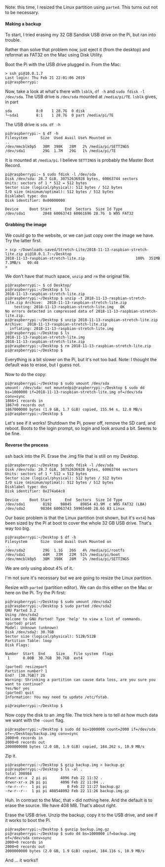 Note:  this time, I resized the Linux partition using ``parted``.  This turns out not to be necessary.

#### Making a backup

To start, I tried erasing my 32 GB Sandisk USB drive on the Pi, but ran into trouble.  

Rather than solve that problem now, just eject it (from the desktop) and reformat as FAT32 on the Mac using Disk Utility.  

Boot the Pi with the USB drive plugged in.  From the Mac:

```
> ssh pi@10.0.1.7
Last login: Thu Feb 21 22:01:06 2019
pi@raspberrypi:
```
Now, take a look at what's there with ``lsblk``, ``df -h`` and ``sudo fdisk -l /dev/sda``.  The USB drive is ``/dev/sda`` mounted at ``/media/pi/TE``.  ``lsblk`` gives, in part

```
sda           8:0    1 28.7G  0 disk 
└─sda1        8:1    1 28.7G  0 part /media/pi/TE
```

The USB drive is ``sda``.  ``df -h``

```
pi@raspberrypi:~ $ df -h
Filesystem      Size  Used Avail Use% Mounted on
..
/dev/mmcblk0p5   30M  398K   28M   2% /media/pi/SETTINGS
/dev/sda1        29G  1.7M   29G   1% /media/pi/TE
```

It is mounted at ``/media/pi``.  I believe ``SETTINGS`` is probably the Master Boot Record.

```
pi@raspberrypi:~ $ sudo fdisk -l /dev/sda
Disk /dev/sda: 28.7 GiB, 30752636928 bytes, 60063744 sectors
Units: sectors of 1 * 512 = 512 bytes
Sector size (logical/physical): 512 bytes / 512 bytes
I/O size (minimum/optimal): 512 bytes / 512 bytes
Disklabel type: dos
Disk identifier: 0x00000000

Device     Boot Start      End  Sectors  Size Id Type
/dev/sda1        2048 60063743 60061696 28.7G  b W95 FAT32
```

#### Grabbing the image

We could go to the website, or we can just copy over the image we have.  Try the latter first.

```
> scp ~/Downloads-saved/Stretch-Lite/2018-11-13-raspbian-stretch-lite.zip pi@10.0.1.7:~/Desktop
2018-11-13-raspbian-stretch-lite.zip                       100%  351MB   7.3MB/s   00:48    
> 
```

We don't have that much space, ``unzip`` and ``rm`` the original file.

```
pi@raspberrypi:~ $ cd Desktop/
pi@raspberrypi:~/Desktop $ ls
2018-11-13-raspbian-stretch-lite.zip
pi@raspberrypi:~/Desktop $ unzip -t 2018-11-13-raspbian-stretch-lite.zip Archive:  2018-11-13-raspbian-stretch-lite.zip
    testing: 2018-11-13-raspbian-stretch-lite.img   OK
No errors detected in compressed data of 2018-11-13-raspbian-stretch-lite.zip.
pi@raspberrypi:~/Desktop $ unzip 2018-11-13-raspbian-stretch-lite.zip 
Archive:  2018-11-13-raspbian-stretch-lite.zip
  inflating: 2018-11-13-raspbian-stretch-lite.img  
pi@raspberrypi:~/Desktop $ ls
2018-11-13-raspbian-stretch-lite.img
2018-11-13-raspbian-stretch-lite.zip
pi@raspberrypi:~/Desktop $ rm 2018-11-13-raspbian-stretch-lite.zip
pi@raspberrypi:~/Desktop $ 
```

Everything is a bit slower on the Pi, but it's not too bad.  Note: I thought the default was to erase, but I guess not.

Now to do the copy:

```
pi@raspberrypi:~/Desktop $ sudo umount /dev/sda
umount: /dev/sda: not mountedpi@raspberrypi:~/Desktop $ sudo dd bs=1000000 if=2018-11-13-raspbian-stretch-lite.img of=/dev/sda  conv=sync
1866+1 records in
1867+0 records out
1867000000 bytes (1.9 GB, 1.7 GiB) copied, 155.94 s, 12.0 MB/s
pi@raspberrypi:~/Desktop $ 
```

Let's see if it works!  Shutdown the Pi, power off, remove the SD card, and reboot.  Boots to the login prompt, so login and look around a bit.  Seems to be fine.

#### Reverse the process

ssh back into the Pi.  Erase the .img file that is still on my Desktop.

```
pi@raspberrypi:~/Desktop $ sudo fdisk -l /dev/sda
Disk /dev/sda: 28.7 GiB, 30752636928 bytes, 60063744 sectors
Units: sectors of 1 * 512 = 512 bytes
Sector size (logical/physical): 512 bytes / 512 bytes
I/O size (minimum/optimal): 512 bytes / 512 bytes
Disklabel type: dos
Disk identifier: 0x274a64c8

Device     Boot Start      End  Sectors  Size Id Type
/dev/sda1        8192    98045    89854 43.9M  c W95 FAT32 (LBA)
/dev/sda2       98304 60063743 59965440 28.6G 83 Linux
```

Our basic problem is that the Linux partition (not shown, but it's ``ext4``) has been sized by the Pi at boot to cover the whole 32 GB USB drive.  That's way too big. 

```
pi@raspberrypi:~/Desktop $ df -h
Filesystem      Size  Used Avail Use% Mounted on
..
/dev/sda2        29G  1.1G   26G   4% /media/pi/rootfs
/dev/sda1        44M   23M   22M  51% /media/pi/boot
/dev/mmcblk0p5   30M  398K   28M   2% /media/pi/SETTINGS
```

We are only using about 4% of it.

I'm not sure it's necessary but we are going to resize the Linux partition.

Resize with ``parted`` (partition editor).  We can do this either on the Mac or here on the Pi.  Try the Pi first:

```
pi@raspberrypi:~/Desktop $ sudo umount /dev/sda2
pi@raspberrypi:~/Desktop $ sudo parted /dev/sda2
GNU Parted 3.2
Using /dev/sda2
Welcome to GNU Parted! Type 'help' to view a list of commands.
(parted) print                                                            
Model: Unknown (unknown)
Disk /dev/sda2: 30.7GB
Sector size (logical/physical): 512B/512B
Partition Table: loop
Disk Flags: 

Number  Start  End     Size    File system  Flags
 1      0.00B  30.7GB  30.7GB  ext4

(parted) resizepart                                                       
Partition number? 1                                                       
End?  [30.7GB]? 2G                                                        
Warning: Shrinking a partition can cause data loss, are you sure you want to continue?
Yes/No? yes                                                               
(parted) quit
Information: You may need to update /etc/fstab.

pi@raspberrypi:~/Desktop $
```

Now copy the disk to an .img file.  The trick here is to tell ``dd`` how much data we want with the ``-count`` flag.

```
pi@raspberrypi:~/Desktop $ sudo dd bs=1000000 count=2000 if=/dev/sda of=~/Desktop/backup.img conv=sync
2000+0 records in
2000+0 records out
2000000000 bytes (2.0 GB, 1.9 GiB) copied, 184.262 s, 10.9 MB/s
```

Zip it.

```
pi@raspberrypi:~/Desktop $ gzip backup.img > backup.gz
pi@raspberrypi:~/Desktop $ ls -al .
total 398984
drwxr-xr-x  2 pi pi      4096 Feb 22 11:32 .
drwxr-xr-x 26 pi pi      4096 Feb 22 11:04 ..
-rw-r--r--  1 pi pi         0 Feb 22 11:27 backup.gz
-rw-r--r--  1 pi pi 408548092 Feb 22 11:26 backup.img.gz
```

Huh.  In contrast to the Mac, that ``>`` did nothing here.  And the default is to erase the source.  We have 408 MB.  That's about right.

Erase the USB drive.  Unzip the backup, copy it to the USB drive, and see if it works to boot the Pi.  

```
pi@raspberrypi:~/Desktop $ gunzip backup.img.gz
pi@raspberrypi:~/Desktop $ sudo dd bs=1000000 if=backup.img of=/dev/sda conv=sync
2000+0 records in
2000+0 records out
2000000000 bytes (2.0 GB, 1.9 GiB) copied, 184.116 s, 10.9 MB/s
```

And ... it works!!
